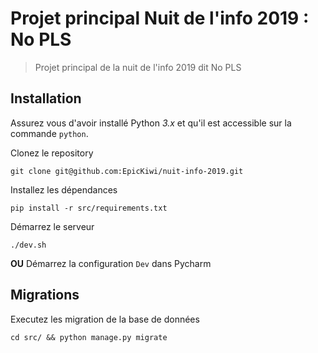 # Projet principal Nuit de l'info 2019 : No PLS

> Projet principal de la nuit de l'info 2019 dit No PLS

## Installation

Assurez vous d'avoir installé Python *3.x* et qu'il est accessible sur la commande `python`.

Clonez le repository

```
git clone git@github.com:EpicKiwi/nuit-info-2019.git
```

Installez les dépendances

```
pip install -r src/requirements.txt
```

Démarrez le serveur

```
./dev.sh
```

**OU** Démarrez la configuration `Dev` dans Pycharm

## Migrations

Executez les migration de la base de données

```
cd src/ && python manage.py migrate
```